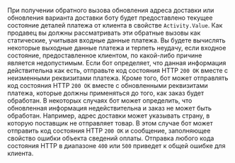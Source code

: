 При получении обратного вызова обновления адреса доставки или обновления варианта доставки боту будет предоставлено текущее состояние деталей платежа от клиента в свойстве `Activity.Value`.
Как продавец вы должны рассматривать эти обратные вызовы как статические, учитывая входные данные платежа. Вы будете вычислять некоторые выходные данные платежа и терпеть неудачу, если входное состояние, предоставленное клиентом, по какой-либо причине является недопустимым. Если бот определяет, что данная информация действительна как есть, отправьте код состояния HTTP `200 OK` вместе с неизменными реквизитами платежа. Кроме того, бот может отправлять код состояния HTTP `200 OK` вместе с обновленными реквизитами платежа, которые должны применяться до того, как заказ будет обработан. В некоторых случаях бот может определить, что обновленная информация недействительна и заказ не может быть обработан. Например, адрес доставки может указывать страну, в которую поставщик не отправляет товар. В этом случае бот может отправить код состояния HTTP `200 OK` и сообщение, заполняющее свойство ошибки объекта сведений оплаты. Отправка любого кода состояния HTTP в диапазоне `400` или `500` приведет к общей ошибке для клиента.
